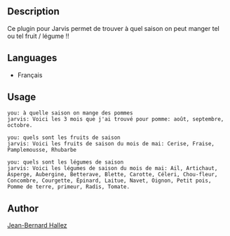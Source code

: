 ## Description
Ce plugin pour Jarvis permet de trouver à quel saison on peut manger tel ou tel fruit / légume !!

## Languages

* Français

## Usage
```
you: à quelle saison on mange des pommes
jarvis: Voici les 3 mois que j'ai trouvé pour pomme: août, septembre, octobre.

you: quels sont les fruits de saison
jarvis: Voici les fruits de saison du mois de mai: Cerise, Fraise, Pamplemousse, Rhubarbe

you: quels sont les légumes de saison
jarvis: Voici les légumes de saison du mois de mai: Ail, Artichaut, Asperge, Aubergine, Betterave, Blette, Carotte, Céleri, Chou-fleur, Concombre, Courgette, Épinard, Laitue, Navet, Oignon, Petit pois, Pomme de terre, primeur, Radis, Tomate.

```

## Author
[Jean-Bernard Hallez](https://github.com/Jean-Bernard-Hallez/jarvis-fruitsetlegumessaison)

